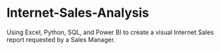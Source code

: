 # Internet-Sales-Analysis
Using Excel, Python, SQL, and Power BI to create a visual Internet Sales report requested by a Sales Manager.

